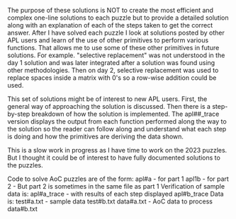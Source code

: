 The purpose of these solutions is NOT to create the most efficient and complex one-line
solutions to each puzzle but to provide a detailed solution along with an explanation of each
of the steps taken to get the correct answer. After I have solved each puzzle I look at
solutions posted by other APL users and learn of the use of other primitives to perform
various functions. That allows me to use some of these other primitives in future solutions.
For example. "selective replacement" was not understood in the day 1 solution and was later 
integrated after a solution was found using other methodologies. Then on day 2, selective
replacement was used to replace spaces inside a matrix with 0's so a row-wise addition
could be used. 

This set of solutions might be of interest to new APL users. First, the general way of
approaching the solution is discussed. Then there is a step-by-step breakdown of how
the solution is implemented. The apl##_trace version displays the output from each
function performed along the way to the solution so the reader can follow along
and understand what each step is doing and how the primitives are deriving the data
shown.

This is a slow work in progress as I have time to work on the 2023 puzzles. But I thought
it could be of interest to have fully documented solutions to the puzzles. 

Code to solve AoC puzzles are of the form:
  apl#a - for part 1
  apl1b - for part 2 - But part 2 is sometimes in the same file as part 1
Verification of sample data is:
  apl#a_trace - with results of each step displayed
  apl#b_trace
Data is:
  test#a.txt - sample data
  test#b.txt
  data#a.txt - AoC data to process
  data#b.txt
  

